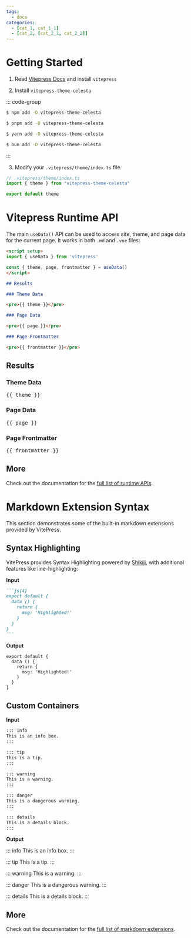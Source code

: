 ```yaml
---
tags:
  - docs
categories:
  - [cat_1, cat_1_1]
  - [cat_2, [cat_2_1, cat_2_2]]
---
```


# Getting Started

1. Read [Vitepress Docs](https://vitepress.dev/guide/getting-started) and install `vitepress`

2. Install `vitepress-theme-celesta`

::: code-group

```sh [npm]
$ npm add -D vitepress-theme-celesta
```

```sh [pnpm]
$ pnpm add -D vitepress-theme-celesta
```

```sh [yarn]
$ yarn add -D vitepress-theme-celesta
```

```sh [bun]
$ bun add -D vitepress-theme-celesta
```

:::

3. Modify your `.vitepress/theme/index.ts` file.

```ts
// .vitepress/theme/index.ts
import { theme } from "vitepress-theme-celesta"

export default theme
```

# Vitepress Runtime API

The main `useData()` API can be used to access site, theme, and page data for the current page. It works in both `.md` and `.vue` files:

```md
<script setup>
import { useData } from 'vitepress'

const { theme, page, frontmatter } = useData()
</script>

## Results

### Theme Data

<pre>{{ theme }}</pre>

### Page Data

<pre>{{ page }}</pre>

### Page Frontmatter

<pre>{{ frontmatter }}</pre>
```

<script setup>
import { useData } from 'vitepress'

const { site, theme, page, frontmatter } = useData()
</script>

## Results

### Theme Data

<pre>{{ theme }}</pre>

### Page Data

<pre>{{ page }}</pre>

### Page Frontmatter

<pre>{{ frontmatter }}</pre>

## More

Check out the documentation for the [full list of runtime APIs](https://vitepress.dev/reference/runtime-api#usedata).

# Markdown Extension Syntax

This section demonstrates some of the built-in markdown extensions provided by VitePress.

## Syntax Highlighting

VitePress provides Syntax Highlighting powered by [Shikiji](https://github.com/antfu/shikiji), with additional features like line-highlighting:

**Input**

````md
```js{4}
export default {
  data () {
    return {
      msg: 'Highlighted!'
    }
  }
}
```
````

**Output**

```js{4}
export default {
  data () {
    return {
      msg: 'Highlighted!'
    }
  }
}
```

## Custom Containers

**Input**

```md
::: info
This is an info box.
:::

::: tip
This is a tip.
:::

::: warning
This is a warning.
:::

::: danger
This is a dangerous warning.
:::

::: details
This is a details block.
:::
```

**Output**

::: info
This is an info box.
:::

::: tip
This is a tip.
:::

::: warning
This is a warning.
:::

::: danger
This is a dangerous warning.
:::

::: details
This is a details block.
:::

## More

Check out the documentation for the [full list of markdown extensions](https://vitepress.dev/guide/markdown).
